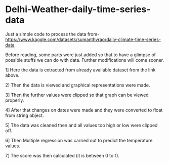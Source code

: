 # Delhi-Weather-daily-time-series-data

Just a simple code to process the data from- https://www.kaggle.com/datasets/sumanthvrao/daily-climate-time-series-data

Before reading, some parts were just added so that to have a glimpse of possible stuffs we can do with data.
Further modifications will come sooner.

1] Here the data is extracted from already available dataset from the link above.

2] Then the data is viewed and graphical representations were made.

3] Then the further values were clipped so that graph can be viewed properly.

4] After that changes on dates were made and they were converted to float from string object.

5] The data was cleaned then and all values too high or low were clipped off.

6] Then Multiple regression was carried out to predict the temperature values.

7] The score was then calculated (it is between 0 to 1).
